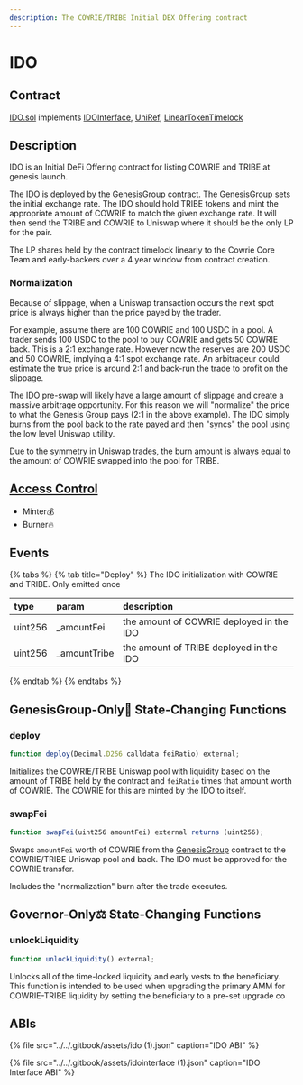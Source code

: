 ```yaml
---
description: The COWRIE/TRIBE Initial DEX Offering contract
---
```


# IDO

## Contract

[IDO.sol](https://github.com/cowrie-protocol/cowrie-protocol-core/blob/master/contracts/genesis/IDO.sol) implements [IDOInterface](https://github.com/cowrie-protocol/cowrie-protocol-core/blob/master/contracts/genesis/IDOInterface.sol), [UniRef](https://github.com/cowrie-protocol/cowrie-protocol-core/blob/master/contracts/refs/UniRef.sol), [LinearTokenTimelock](https://github.com/cowrie-protocol/cowrie-protocol-core/blob/master/contracts/utils/LinearTokenTimelock.sol)

## Description

IDO is an Initial DeFi Offering contract for listing COWRIE and TRIBE at genesis launch.

The IDO is deployed by the GenesisGroup contract. The GenesisGroup sets the initial exchange rate. The IDO should hold TRIBE tokens and mint the appropriate amount of COWRIE to match the given exchange rate. It will then send the TRIBE and COWRIE to Uniswap where it should be the only LP for the pair.

The LP shares held by the contract timelock linearly to the Cowrie Core Team and early-backers over a 4 year window from contract creation.

### Normalization

Because of slippage, when a Uniswap transaction occurs the next spot price is always higher than the price payed by the trader. 

For example, assume there are 100 COWRIE and 100 USDC in a pool. A trader sends 100 USDC to the pool to buy COWRIE and gets 50 COWRIE back. This is a 2:1 exchange rate. However now the reserves are 200 USDC and 50 COWRIE, implying a  4:1 spot exchange rate. An arbitrageur could estimate the true price is around 2:1 and back-run the trade to profit on the slippage.

The IDO pre-swap will likely have a large amount of slippage and create a massive arbitrage opportunity. For this reason we will "normalize" the price to what the Genesis Group pays \(2:1 in the above example\). The IDO simply burns from the pool back to the rate payed and then "syncs" the pool using the low level Uniswap utility.

Due to the symmetry in Uniswap trades, the burn amount is always equal to the amount of COWRIE swapped into the pool for TRIBE.

## [Access Control](../access-control/) 

* Minter💰
* Burner🔥

## Events

{% tabs %}
{% tab title="Deploy" %}
The IDO initialization with COWRIE and TRIBE. Only emitted once

| type | param | description |
| :--- | :--- | :--- |
| uint256 | \_amountFei | the amount of COWRIE deployed in the IDO |
| uint256 | \_amountTribe | the amount of TRIBE deployed in the IDO |
{% endtab %}
{% endtabs %}

## GenesisGroup-Only🚀 State-Changing Functions

### deploy

```javascript
function deploy(Decimal.D256 calldata feiRatio) external;
```

Initializes the COWRIE/TRIBE Uniswap pool with liquidity based on the amount of TRIBE held by the contract and `feiRatio` times that amount worth of COWRIE. The COWRIE for this are minted by the IDO to itself. 

### swapFei

```javascript
function swapFei(uint256 amountFei) external returns (uint256);
```

Swaps `amountFei` worth of COWRIE from the [GenesisGroup](genesisgroup.md) contract to the COWRIE/TRIBE Uniswap pool and back. The IDO must be approved for the COWRIE transfer.

Includes the "normalization" burn after the trade executes.

## Governor-Only⚖️ State-Changing Functions

### unlockLiquidity

```javascript
function unlockLiquidity() external;
```

Unlocks all of the time-locked liquidity and early vests to the beneficiary. This function is intended to be used when upgrading the primary AMM for COWRIE-TRIBE liquidity by setting the beneficiary to a pre-set upgrade co

## ABIs

{% file src="../../.gitbook/assets/ido \(1\).json" caption="IDO ABI" %}

{% file src="../../.gitbook/assets/idointerface \(1\).json" caption="IDO Interface ABI" %}

